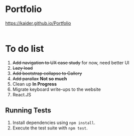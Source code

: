 # Portfolio

https://kaider.github.io/Portfolio
<br>
<br>
# To do list
1. ~~Add navigation to UX case study~~ for now, need better UI
2. ~~Lazy load~~
3. ~~Add bootstrap collapse to Gallery~~
4. ~~Add parallax~~ **Not so much**
5. Clean up **In Progress**
6. Migrate keyboard write-ups to the website
7. React.JS

## Running Tests

1. Install dependencies using `npm install`.
2. Execute the test suite with `npm test`.

